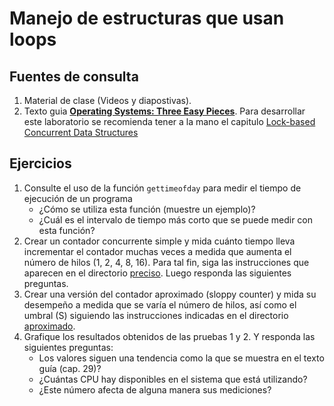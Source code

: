 # Manejo de estructuras que usan loops #

## Fuentes de consulta ##
1. Material de clase (Videos y diapostivas).
2. Texto guia [**Operating Systems: Three Easy Pieces**](http://pages.cs.wisc.edu/~remzi/OSTEP/). Para desarrollar este laboratorio se recomienda tener a la mano el capitulo [Lock-based Concurrent Data Structures](http://pages.cs.wisc.edu/~remzi/OSTEP/threads-locks-usage.pdf)

## Ejercicios ##

1. Consulte el uso de la función ```gettimeofday``` para medir el tiempo de ejecución de un programa
   * ¿Cómo se utiliza esta función (muestre un ejemplo)? 
   * ¿Cuál es el intervalo de tiempo más corto que se puede medir con esta función?
2. Crear un contador concurrente simple y mida cuánto tiempo lleva incrementar el contador muchas veces a medida que aumenta el número de hilos (1, 2, 4, 8, 16). Para tal fin, siga las instrucciones que aparecen en el directorio  [preciso](./preciso). Luego responda las siguientes preguntas.
3. Crear una versión del contador aproximado (sloppy counter) y mida su desempeño a medida que se varía el número de hilos, así como el umbral (S) siguiendo las instrucciones indicadas en el directorio [aproximado](./aproximado).  
4. Grafique los resultados obtenidos de las pruebas 1 y 2. Y responda las siguientes preguntas: 
   * Los valores siguen una tendencia como la que se muestra en el texto guía (cap. 29)?
   * ¿Cuántas CPU hay disponibles en el sistema que está utilizando?
   * ¿Este número afecta de alguna manera sus mediciones?

